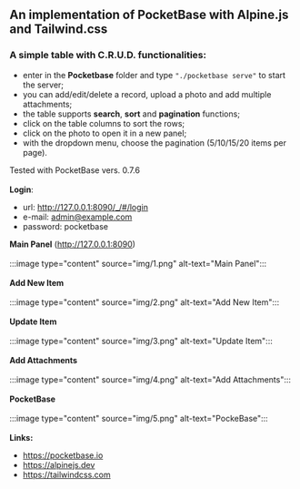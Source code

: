 ## An implementation of PocketBase with Alpine.js and Tailwind.css

### A simple table with C.R.U.D. functionalities:

- enter in the **Pocketbase** folder and type `"./pocketbase serve"` to start the server;
- you can add/edit/delete a record, upload a photo and add multiple attachments;
- the table supports **search**, **sort** and **pagination** functions;
- click on the table columns to sort the rows;
- click on the photo to open it in a new panel;
- with the dropdown menu, choose the pagination (5/10/15/20 items per page).

Tested with PocketBase vers. 0.7.6
\
\
**Login**: 
- url: http://127.0.0.1:8090/_/#/login
- e-mail: admin@example.com
- password: pocketbase

**Main Panel** (http://127.0.0.1:8090)
\
\
:::image type="content" source="img/1.png" alt-text="Main Panel":::
\
\
**Add New Item**
\
\
:::image type="content" source="img/2.png" alt-text="Add New Item":::
\
\
**Update Item**
\
\
:::image type="content" source="img/3.png" alt-text="Update Item":::
\
\
**Add Attachments**
\
\
:::image type="content" source="img/4.png" alt-text="Add Attachments":::
\
\
**PocketBase**
\
\
:::image type="content" source="img/5.png" alt-text="PockeBase":::
\
\
**Links:**
- https://pocketbase.io
- https://alpinejs.dev
- https://tailwindcss.com
